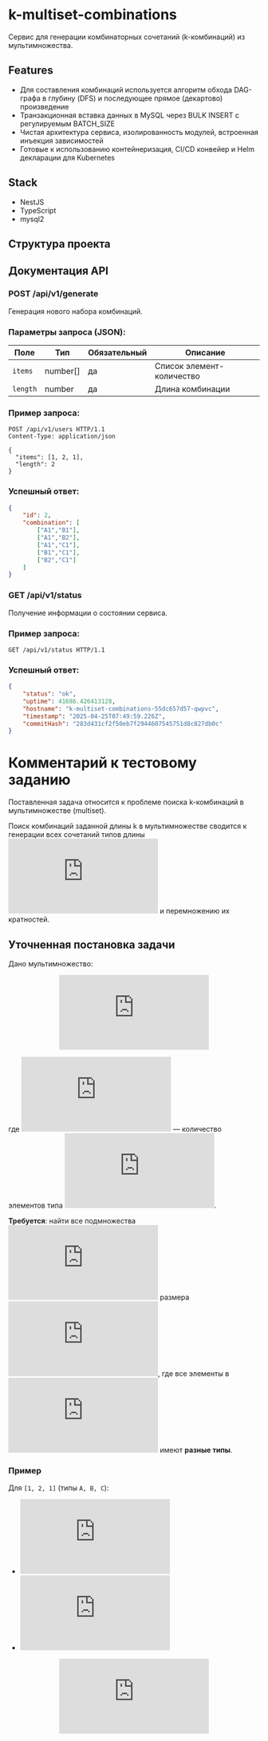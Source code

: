 # k-multiset-combinations

Сервис для генерации комбинаторных сочетаний (k-комбинаций) из мультимножества.

## Features

* Для составления комбинаций используется алгоритм обхода DAG-графа в глубину (DFS) и последующее прямое (декартово) произведение
* Транзакционная вставка данных в MySQL через BULK INSERT с регулируемым BATCH_SIZE
* Чистая архитектура сервиса, изолированность модулей, встроенная инъекция зависимостей
* Готовые к использованию контейнеризация, CI/CD конвейер и Helm декларации для Kubernetes

## Stack

* NestJS
* TypeScript
* mysql2

## Структура проекта

## Документация API

### POST /api/v1/generate

Генерация нового набора комбинаций.

### Параметры запроса (JSON):
| Поле         | Тип     | Обязательный | Описание                     |
|--------------|---------|--------------|------------------------------|
| `items`      | number[]  | да           | Список элемент-количество           |
| `length`   | number  | да           | Длина комбинации                       |

### Пример запроса:
```http
POST /api/v1/users HTTP/1.1
Content-Type: application/json

{
  "items": [1, 2, 1],
  "length": 2
}
```

### Успешный ответ:
```json
{
    "id": 2,
    "combination": [
        ["A1","B1"],
        ["A1","B2"],
        ["A1","C1"],
        ["B1","C1"],
        ["B2","C1"]
    ]
}
```

### GET /api/v1/status

Получение информации о состоянии сервиса.

### Пример запроса:
```http
GET /api/v1/status HTTP/1.1
```

### Успешный ответ:
```json
{
    "status": "ok",
    "uptime": 41686.426413128,
    "hostname": "k-multiset-combinations-55dc657d57-qwpvc",
    "timestamp": "2025-04-25T07:49:59.226Z",
    "commitHash": "283d431cf2f50eb7f2944607545751d8c827db0c"
}
```

# Комментарий к тестовому заданию

Поставленная задача относится к проблеме поиска k-комбинаций в мультимножестве (multiset).

Поиск комбинаций заданной длины k в мультимножестве сводится к генерации всех сочетаний типов длины [![\\ k](https://latex.codecogs.com/svg.latex?%5C%5C%20k)](#_) и перемножению их кратностей.

## Уточненная постановка задачи

Дано мультимножество:

<center>

[![\\ M = \{ \underbrace{a_1, \dots, a_1}_{c_1}, \underbrace{a_2, \dots, a_2}_{c_2}, \dots, \underbrace{a_n, \dots, a_n}_{c_n} \},](https://latex.codecogs.com/svg.latex?%5C%5C%20M%20%3D%20%5C%7B%20%5Cunderbrace%7Ba_1%2C%20%5Cdots%2C%20a_1%7D_%7Bc_1%7D%2C%20%5Cunderbrace%7Ba_2%2C%20%5Cdots%2C%20a_2%7D_%7Bc_2%7D%2C%20%5Cdots%2C%20%5Cunderbrace%7Ba_n%2C%20%5Cdots%2C%20a_n%7D_%7Bc_n%7D%20%5C%7D%2C)](#_)

</center>

где [![\\ c_i](https://latex.codecogs.com/svg.latex?%5C%5C%20c_i)](#_) — количество элементов типа [![\\ a_i](https://latex.codecogs.com/svg.latex?%5C%5C%20a_i)](#_).  

**Требуется**: найти все подмножества [![\\ S \subseteq M](https://latex.codecogs.com/svg.latex?%5C%5C%20S%20%5Csubseteq%20M)](#_) размера [![\\ k](https://latex.codecogs.com/svg.latex?%5C%5C%20k)](#_), где все элементы в [![\\ S](https://latex.codecogs.com/svg.latex?%5C%5C%20S)](#_) имеют **разные типы**.  

### Пример
Для `[1, 2, 1]` (типы `A, B, C`):  
- [![\\ M = \{A_1, B_1, B_2, C_1\},](https://latex.codecogs.com/svg.latex?%5C%5C%20M%20%3D%20%5C%7BA_1%2C%20B_1%2C%20B_2%2C%20C_1%5C%7D%2C)](#_)  
- [![\\ k = 2:](https://latex.codecogs.com/svg.latex?%5C%5C%20k%20%3D%202%3A)](#_)  

<center>

[![\\ {[A_1, B_1], [A_1, B_2], [A_1, C_1], [B_1, C_1], [B_2, C_1]}. \\  \\ ](https://latex.codecogs.com/svg.latex?%5C%5C%20%7B%5BA_1%2C%20B_1%5D%2C%20%5BA_1%2C%20B_2%5D%2C%20%5BA_1%2C%20C_1%5D%2C%20%5BB_1%2C%20C_1%5D%2C%20%5BB_2%2C%20C_1%5D%7D.%20%5C%5C%20%20%5C%5C%20)](#_)

</center>
